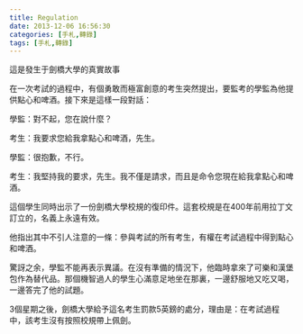 ```yaml
---
title: Regulation
date: 2013-12-06 16:56:30
categories: [手札,轉錄]
tags: [手札,轉錄]
---
```

這是發生于劍橋大學的真實故事

在一次考試的過程中，有個勇敢而極富創意的考生突然提出，要監考的學監為他提供點心和啤酒。接下來是這樣一段對話：

學監：對不起，您在說什麼？

考生：我要求您給我拿點心和啤酒，先生。

學監：很抱歉，不行。

考生：我堅持我的要求，先生。我不僅是請求，而且是命令您現在給我拿點心和啤酒。

這個學生同時出示了一份劍橋大學校規的復印件。這套校規是在400年前用拉丁文訂立的，名義上永遠有效。

他指出其中不引人注意的一條：參與考試的所有考生，有權在考試過程中得到點心和啤酒。

驚訝之余，學監不能再表示異議。在沒有準備的情況下，他臨時拿來了可樂和漢堡包作為替代品。那個機智過人的學生心滿意足地坐在那裏，一邊舒服地又吃又喝，一邊答完了他的試題。


3個星期之後，劍橋大學給予這名考生罰款5英鎊的處分，理由是：在考試過程中，該考生沒有按照校規帶上佩劍。